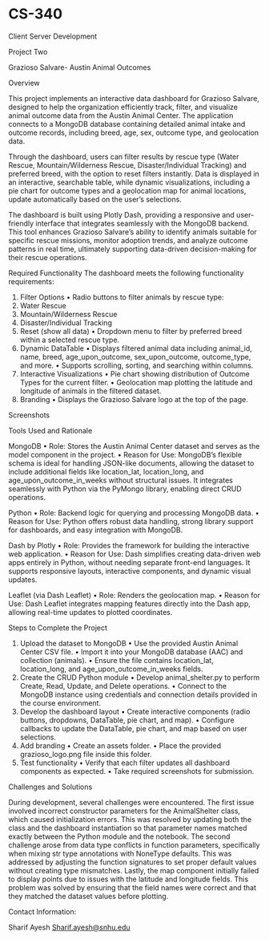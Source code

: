 # CS-340
Client Server Development 


Project Two

Grazioso Salvare- Austin Animal Outcomes


Overview

This project implements an interactive data dashboard for Grazioso Salvare, designed to help the organization efficiently track, filter, and visualize animal outcome data from the Austin Animal Center. The application connects to a MongoDB database containing detailed animal intake and outcome records, including breed, age, sex, outcome type, and geolocation data.

Through the dashboard, users can filter results by rescue type (Water Rescue, Mountain/Wilderness Rescue, Disaster/Individual Tracking) and preferred breed, with the option to reset filters instantly. Data is displayed in an interactive, searchable table, while dynamic visualizations, including a pie chart for outcome types and a geolocation map for animal locations, update automatically based on the user’s selections.

The dashboard is built using Plotly Dash, providing a responsive and user-friendly interface that integrates seamlessly with the MongoDB backend. This tool enhances Grazioso Salvare’s ability to identify animals suitable for specific rescue missions, monitor adoption trends, and analyze outcome patterns in real time, ultimately supporting data-driven decision-making for their rescue operations.

Required Functionality
The dashboard meets the following functionality requirements:
1.	Filter Options
•	Radio buttons to filter animals by rescue type:
1.	Water Rescue
2.	Mountain/Wilderness Rescue
3.	Disaster/Individual Tracking
4.	Reset (show all data)
•	Dropdown menu to filter by preferred breed within a selected rescue type.
2.	Dynamic DataTable
•	Displays filtered animal data including animal_id, name, breed, age_upon_outcome, sex_upon_outcome, outcome_type, and more.
•	Supports scrolling, sorting, and searching within columns.
3.	Interactive Visualizations
•	Pie chart showing distribution of Outcome Types for the current filter.
•	Geolocation map plotting the latitude and longitude of animals in the filtered dataset.
4.	Branding
•	Displays the Grazioso Salvare logo at the top of the page.

Screenshots 
 
    










Tools Used and Rationale

MongoDB
•	Role: Stores the Austin Animal Center dataset and serves as the model component in the project.
•	Reason for Use: MongoDB’s flexible schema is ideal for handling JSON-like documents, allowing the dataset to include additional fields like location_lat, location_long, and age_upon_outcome_in_weeks without structural issues. It integrates seamlessly with Python via the PyMongo library, enabling direct CRUD operations.

Python
•	Role: Backend logic for querying and processing MongoDB data.
•	Reason for Use: Python offers robust data handling, strong library support for dashboards, and easy integration with MongoDB.

Dash by Plotly
•	Role: Provides the framework for building the interactive web application.
•	Reason for Use: Dash simplifies creating data-driven web apps entirely in Python, without needing separate front-end languages. It supports responsive layouts, interactive components, and dynamic visual updates.

Leaflet (via Dash Leaflet)
•	Role: Renders the geolocation map.
•	Reason for Use: Dash Leaflet integrates mapping features directly into the Dash app, allowing real-time updates to plotted coordinates.

Steps to Complete the Project
1.	Upload the dataset to MongoDB
•	Use the provided Austin Animal Center CSV file.
•	Import it into your MongoDB database (AAC) and collection (animals).
•	Ensure the file contains location_lat, location_long, and age_upon_outcome_in_weeks fields.
2.	Create the CRUD Python module
•	Develop animal_shelter.py to perform Create, Read, Update, and Delete operations.
•	Connect to the MongoDB instance using credentials and connection details provided in the course environment.
3.	Develop the dashboard layout
•	Create interactive components (radio buttons, dropdowns, DataTable, pie chart, and map).
•	Configure callbacks to update the DataTable, pie chart, and map based on user selections.
4.	Add branding
•	Create an assets folder.
•	Place the provided grazioso_logo.png file inside this folder.
5.	Test functionality
•	Verify that each filter updates all dashboard components as expected.
•	Take required screenshots for submission.

Challenges and Solutions

During development, several challenges were encountered. The first issue involved incorrect constructor parameters for the AnimalShelter class, which caused initialization errors. This was resolved by updating both the class and the dashboard instantiation so that parameter names matched exactly between the Python module and the notebook. The second challenge arose from data type conflicts in function parameters, specifically when mixing str type annotations with NoneType defaults. This was addressed by adjusting the function signatures to set proper default values without creating type mismatches. Lastly, the map component initially failed to display points due to issues with the latitude and longitude fields. This problem was solved by ensuring that the field names were correct and that they matched the dataset values before plotting.

Contact Information:

Sharif Ayesh
Sharif.ayesh@snhu.edu
